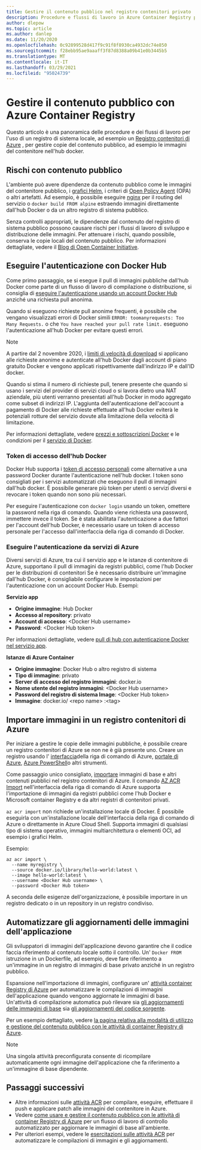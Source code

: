 ```yaml
---
title: Gestire il contenuto pubblico nel registro contenitori privato
description: Procedure e flussi di lavoro in Azure Container Registry per gestire le dipendenze da immagini pubbliche dall'hub Docker e da altri contenuti pubblici
author: dlepow
ms.topic: article
ms.author: danlep
ms.date: 11/20/2020
ms.openlocfilehash: 0c92899528d417f9c91f8f8930ca4932dc74e850
ms.sourcegitcommit: f28ebb95ae9aaaff3f87d8388a09b41e0b3445b5
ms.translationtype: MT
ms.contentlocale: it-IT
ms.lasthandoff: 03/29/2021
ms.locfileid: "95024739"
---
```

# <a name="manage-public-content-with-azure-container-registry"></a>Gestire il contenuto pubblico con Azure Container Registry

Questo articolo è una panoramica delle procedure e dei flussi di lavoro per l'uso di un registro di sistema locale, ad esempio un [Registro contenitori di Azure](container-registry-intro.md) , per gestire copie del contenuto pubblico, ad esempio le immagini del contenitore nell'hub docker. 


## <a name="risks-with-public-content"></a>Rischi con contenuto pubblico

L'ambiente può avere dipendenze da contenuto pubblico come le immagini del contenitore pubblico, i [grafici Helm](https://helm.sh/), i criteri di [Open Policy Agent](https://www.openpolicyagent.org/) (OPA) o altri artefatti. Ad esempio, è possibile eseguire [nginx](https://hub.docker.com/_/nginx) per il routing del servizio o `docker build FROM alpine` estraendo immagini direttamente dall'hub Docker o da un altro registro di sistema pubblico. 

Senza controlli appropriati, le dipendenze dal contenuto del registro di sistema pubblico possono causare rischi per i flussi di lavoro di sviluppo e distribuzione delle immagini. Per attenuare i rischi, quando possibile, conserva le copie locali del contenuto pubblico. Per informazioni dettagliate, vedere il [Blog di Open Container Initiative](https://opencontainers.org/posts/blog/2020-10-30-consuming-public-content/). 

## <a name="authenticate-with-docker-hub"></a>Eseguire l'autenticazione con Docker Hub

Come primo passaggio, se si esegue il pull di immagini pubbliche dall'hub Docker come parte di un flusso di lavoro di compilazione o distribuzione, si consiglia di [eseguire l'autenticazione usando un account Docker Hub](https://docs.docker.com/docker-hub/download-rate-limit/#how-do-i-authenticate-pull-requests) anziché una richiesta pull anonima.

Quando si eseguono richieste pull anonime frequenti, è possibile che vengano visualizzati errori di Docker simili `ERROR: toomanyrequests: Too Many Requests.` o che `You have reached your pull rate limit.` eseguono l'autenticazione all'hub Docker per evitare questi errori.

> [!NOTE]
> A partire dal 2 novembre 2020, i [limiti di velocità di download](https://docs.docker.com/docker-hub/download-rate-limit) si applicano alle richieste anonime e autenticate all'hub Docker dagli account di piano gratuito Docker e vengono applicati rispettivamente dall'indirizzo IP e dall'ID docker. 
>
> Quando si stima il numero di richieste pull, tenere presente che quando si usano i servizi del provider di servizi cloud o si lavora dietro una NAT aziendale, più utenti verranno presentati all'hub Docker in modo aggregato come subset di indirizzi IP. L'aggiunta dell'autenticazione dell'account a pagamento di Docker alle richieste effettuate all'hub Docker eviterà le potenziali rotture del servizio dovute alla limitazione della velocità di limitazione.
>
> Per informazioni dettagliate, vedere [prezzi e sottoscrizioni Docker](https://www.docker.com/pricing) e le condizioni per il [servizio di Docker](https://www.docker.com/legal/docker-terms-service).

### <a name="docker-hub-access-token"></a>Token di accesso dell'hub Docker

Docker Hub supporta i [token di accesso personali](https://docs.docker.com/docker-hub/access-tokens/) come alternative a una password Docker durante l'autenticazione nell'hub docker. I token sono consigliati per i servizi automatizzati che eseguono il pull di immagini dall'hub docker. È possibile generare più token per utenti o servizi diversi e revocare i token quando non sono più necessari.

Per eseguire l'autenticazione con `docker login` usando un token, omettere la password nella riga di comando. Quando viene richiesta una password, immettere invece il token. Se è stata abilitata l'autenticazione a due fattori per l'account dell'hub Docker, è necessario usare un token di accesso personale per l'accesso dall'interfaccia della riga di comando di Docker.

### <a name="authenticate-from-azure-services"></a>Eseguire l'autenticazione da servizi di Azure

Diversi servizi di Azure, tra cui il servizio app e le istanze di contenitore di Azure, supportano il pull di immagini da registri pubblici, come l'hub Docker per le distribuzioni di contenitori Se è necessario distribuire un'immagine dall'hub Docker, è consigliabile configurare le impostazioni per l'autenticazione con un account Docker Hub. Esempi:

**Servizio app**

* **Origine immagine**: Hub Docker
* **Accesso al repository**: privato
* **Account di accesso**: \<Docker Hub username>
* **Password**: \<Docker Hub token>

Per informazioni dettagliate, vedere [pull di hub con autenticazione Docker nel servizio app](https://azure.github.io/AppService/2020/10/15/Docker-Hub-authenticated-pulls-on-App-Service.html).

**Istanze di Azure Container**

* **Origine immagine**: Docker Hub o altro registro di sistema
* **Tipo di immagine**: privato
* **Server di accesso del registro immagini**: docker.io
* **Nome utente del registro immagini**: \<Docker Hub username>
* **Password del registro di sistema Image**: \<Docker Hub token>
* **Immagine**: docker.io/ \<repo name\> :\<tag>

## <a name="import-images-to-an-azure-container-registry"></a>Importare immagini in un registro contenitori di Azure
 
Per iniziare a gestire le copie delle immagini pubbliche, è possibile creare un registro contenitori di Azure se non ne è già presente uno. Creare un registro usando l' [interfaccia](container-registry-get-started-azure-cli.md)della riga di comando di Azure, [portale di Azure](container-registry-get-started-portal.md), [Azure PowerShell](container-registry-get-started-powershell.md)o altri strumenti. 

Come passaggio unico consigliato, [importare](container-registry-import-images.md) immagini di base e altri contenuti pubblici nel registro contenitori di Azure. Il comando [AZ ACR Import](/cli/azure/acr#az_acr_import) nell'interfaccia della riga di comando di Azure supporta l'importazione di immagini da registri pubblici come l'hub Docker e Microsoft container Registry e da altri registri di contenitori privati. 

`az acr import` non richiede un'installazione locale di Docker. È possibile eseguirla con un'installazione locale dell'interfaccia della riga di comando di Azure o direttamente in Azure Cloud Shell. Supporta immagini di qualsiasi tipo di sistema operativo, immagini multiarchitettura o elementi OCI, ad esempio i grafici Helm.

Esempio:

```azurecli-interactive
az acr import \
  --name myregistry \
  --source docker.io/library/hello-world:latest \
  --image hello-world:latest \
  --username <Docker Hub username> \
  --password <Docker Hub token>
```

A seconda delle esigenze dell'organizzazione, è possibile importare in un registro dedicato o in un repository in un registro condiviso.

## <a name="automate-application-image-updates"></a>Automatizzare gli aggiornamenti delle immagini dell'applicazione

Gli sviluppatori di immagini dell'applicazione devono garantire che il codice faccia riferimento al contenuto locale sotto il controllo. Un' `Docker FROM` istruzione in un Dockerfile, ad esempio, deve fare riferimento a un'immagine in un registro di immagini di base privato anziché in un registro pubblico. 

Espansione nell'importazione di immagini, configurare un' [attività container Registry di Azure](container-registry-tasks-overview.md) per automatizzare le compilazioni di immagini dell'applicazione quando vengono aggiornate le immagini di base. Un'attività di compilazione automatica può rilevare sia [gli aggiornamenti delle immagini di base](container-registry-tasks-base-images.md) sia [gli aggiornamenti del codice sorgente](container-registry-tasks-overview.md#trigger-task-on-source-code-update).

Per un esempio dettagliato, vedere [la pagina relativa alla modalità di utilizzo e gestione del contenuto pubblico con le attività di container Registry di Azure](tasks-consume-public-content.md). 

> [!NOTE]
> Una singola attività preconfigurata consente di ricompilare automaticamente ogni immagine dell'applicazione che fa riferimento a un'immagine di base dipendente. 
 
## <a name="next-steps"></a>Passaggi successivi
 
* Altre informazioni sulle [attività ACR](container-registry-tasks-overview.md) per compilare, eseguire, effettuare il push e applicare patch alle immagini del contenitore in Azure.
* Vedere [come usare e gestire il contenuto pubblico con le attività di container Registry di Azure](tasks-consume-public-content.md) per un flusso di lavoro di controllo automatizzato per aggiornare le immagini di base all'ambiente. 
* Per ulteriori esempi, vedere le [esercitazioni sulle attività ACR](container-registry-tutorial-quick-task.md) per automatizzare le compilazioni di immagini e gli aggiornamenti.
